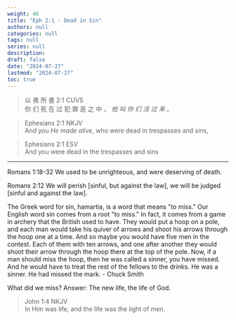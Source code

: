 ```yaml
---
weight: 46
title: "Eph 2:1 - Dead in Sin"
authors: null
categories: null
tags: null
series: null
description: 
draft: false
date: "2024-07-27"
lastmod: "2024-07-27"
toc: true
---
```


> 以 弗 所 書 2:1 CUVS  
你 们 死 在 过 犯 罪 恶 之 中 ， <i>他 叫 你 们 活 过 来</i> 。

> Ephesians 2:1 NKJV  
And you <i>He made alive</i>, who were dead in trespasses and sins,

> Ephesians 2:1 ESV  
And you were dead in the trespasses and sins


<!--more-->
-----

Romans 1:18-32  We used to be unrighteous, and were deserving of death.

Romans 2:12 We will perish [sinful, but against the law], we will be judged [sinful and against the law].

The Greek word for sin, hamartia, is a word that means "to miss." Our English word sin comes from a root "to miss." In fact, it comes from a game in archery that the British used to have. They would put a hoop on a pole, and each man would take his quiver of arrows and shoot his arrows through the hoop one at a time. And so maybe you would have five men in the contest. Each of them with ten arrows, and one after another they would shoot their arrow through the hoop there at the top of the pole. Now, if a man should miss the hoop, then he was called a sinner, you have missed. And he would have to treat the rest of the fellows to the drinks. He was a sinner. He had missed the mark. - Chuck Smith

What did we miss? Answer: The new life, the life of God.

> John 1:4 NKJV  
In Him was life, and the life was the light of men.



